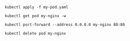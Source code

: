 `kubectl apply -f my-pod.yaml`

`kubectl get pod my-nginx -w`

`kubectl port-forward --address 0.0.0.0 my-nginx 80:80`

`kubectl delete pod my-nginx`
